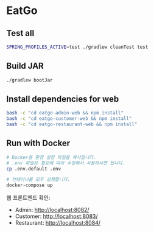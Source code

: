 # EatGo

## Test all

```bash
SPRING_PROFILES_ACTIVE=test ./gradlew cleanTest test
```

## Build JAR

```bash
./gradlew bootJar
```

## Install dependencies for web

```bash
bash -c "cd eatgo-admin-web && npm install"
bash -c "cd eatgo-customer-web && npm install"
bash -c "cd eatgo-restaurant-web && npm install"
```

## Run with Docker

```bash
# Docker용 환경 설정 파일을 복사합니다.
# .env 파일은 필요에 따라 수정해서 사용하시면 됩니다.
cp .env.default .env

# 컨테이너를 모두 실행합니다.
docker-compose up
```

웹 프론트엔드 확인:

- Admin: <http://localhost:8082/>
- Customer: <http://localhost:8083/>
- Restaurant: <http://localhost:8084/>
